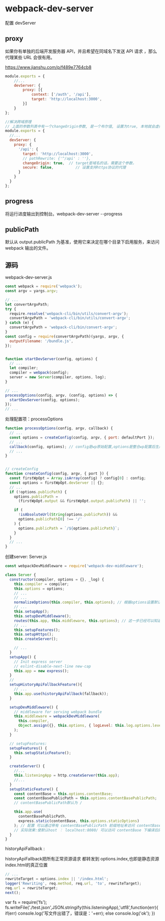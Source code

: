 # webpack-dev-server

配置 devServer

## proxy

如果你有单独的后端开发服务器 API，并且希望在同域名下发送 API 请求 ，那么代理某些 URL 会很有用。

<https://www.jianshu.com/p/f489e7764cb8>

```js
module.exports = {
    //...
    devServer: {
        proxy: [{
            context: ['/auth', '/api'],
            target: 'http://localhost:3000',
        }]
    }
};

//解决跨域原理
// 上面的参数列表中有一个changeOrigin参数, 是一个布尔值, 设置为true, 本地就会虚拟一个服务器接收你的请求并代你发送该请求,
module.exports = {
  //...
  devServer: {
    proxy: {
      '/api': {
        target: 'http://localhost:3000',
        // pathRewrite: {'^/api' : ''},
        changeOrigin: true,  // target是域名的话，需要这个参数，
        secure: false,          // 设置支持https协议的代理
      }
    }
  }
};

```

## progress

将运行进度输出到控制台。webpack-dev-server --progress

## publicPath

默认从 output.publicPath 为基准，使用它来决定在哪个目录下启用服务，来访问 webpack 输出的文件。

## 源码

webpack-dev-server.js

```js
const webpack = require('webpack');
const argv = yargs.argv;

// ...
let convertArgvPath;
try {
  require.resolve('webpack-cli/bin/utils/convert-argv');
  convertArgvPath = 'webpack-cli/bin/utils/convert-argv';
} catch (e) {
  convertArgvPath = 'webpack-cli/bin/convert-argv';
}
const config = require(convertArgvPath)(yargs, argv, {
  outputFilename: '/bundle.js',
});


function startDevServer(config, options) {
  // ...
  let compiler;
  compiler = webpack(config);
  server = new Server(compiler, options, log);
}

// ...
processOptions(config, argv, (config, options) => {
  startDevServer(config, options);
});
// ...
```

处理配置项：processOptions

```js
function processOptions(config, argv, callback) {
  // ...
  const options = createConfig(config, argv, { port: defaultPort });
  // ...
  callback(config, options); // config是wp原始配置,options是整合wp配置后生成的devserver配置
  // ...
}


// createConfig
function createConfig(config, argv, { port }) {
  const firstWpOpt = Array.isArray(config) ? config[0] : config;
  const options = firstWpOpt.devServer || {};
  // ...
  if (!options.publicPath) {
    options.publicPath =
      (firstWpOpt.output && firstWpOpt.output.publicPath) || '';

    if (
      !isAbsoluteUrl(String(options.publicPath)) &&
      options.publicPath[0] !== '/'
    ) {
      options.publicPath = `/${options.publicPath}`;
    }
  }
  // ...
}
```

创建server: Server.js

```js
const webpackDevMiddleware = require('webpack-dev-middleware');

class Server {
  constructor(compiler, options = {}, _log) {
    this.compiler = compiler;
    this.options = options;
    // ...
    // ...
    normalizeOptions(this.compiler, this.options); // 根据options设置默认值
    // ...
    this.setupApp();
    this.setupDevMiddleware();
    routes(this.app, this.middleware, this.options); // 这一步已经可以知道静态资源文件位置的访问地址在wp.output.publicPath了
    // ...
    this.setupFeatures();
    this.setupHttps();
    this.createServer();

    // ...
  }
  setupApp() {
    // Init express server
    // eslint-disable-next-line new-cap
    this.app = new express();
  }
  //
  setupHistoryApiFallbackFeature(){
    // ...
    this.app.use(historyApiFallback(fallback));
  }

  setupDevMiddleware() {
    // middleware for serving webpack bundle
    this.middleware = webpackDevMiddleware(
      this.compiler,
      Object.assign({}, this.options, { logLevel: this.log.options.level })
    );
  }

  // setupFeatures:
  setupFeatures() {
    this.setupStaticFeature();
  }

  createServer() {
    //...
    this.listeningApp = http.createServer(this.app);
    //...
  }
  setupStaticFeature() {
    const contentBase = this.options.contentBase;
    const contentBasePublicPath = this.options.contentBasePublicPath;
    // contentBasePublicPath默认为 /

    this.app.use(
      contentBasePublicPath,
      express.static(contentBase, this.options.staticOptions)
    ); // 配置 可以通过带有 contentBasePublicPath 前缀地址来访问 contentBase 服务器资源目录。
    // 实际效果:使默认host ： localhost:8080/ 可以访问 contentBase 下编译后的静态文件资源目录地址
  }
}
```

historyApiFallback :

historyApiFallback把所有正常资源请求 都转发到 options.index,也即是静态资源index.html的真正位置

```js
// ...
rewriteTarget = options.index || '/index.html';
logger('Rewriting', req.method, req.url, 'to', rewriteTarget);
req.url = rewriteTarget;
next();
```

var fs = require('fs');
      fs.writeFile('./test.json',JSON.stringify(this.listeningApp),'utf8',function(err){
          if(err)
              console.log('写文件出错了，错误是：'+err);
          else
              console.log('ok');
      })
